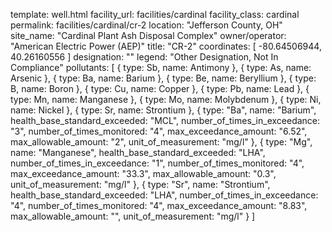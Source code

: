 template: well.html
facility_url: facilities/cardinal
facility_class: cardinal
permalink: facilities/cardinal/cr-2
location: "Jefferson County, OH"
site_name: "Cardinal Plant Ash Disposal Complex"
owner/operator: "American Electric Power (AEP)"
title: "CR-2"
coordinates: [
  -80.64506944,
  40.26160556
]
designation: ""
legend: "Other Designation, Not In Compliance"
pollutants: [
{
  type: Sb,
  name: Antimony
},
{
  type: As,
  name: Arsenic
},
{
  type: Ba,
  name: Barium
},
{
  type: Be,
  name: Beryllium
},
{
  type: B,
  name: Boron
},
{
  type: Cu,
  name: Copper
},
{
  type: Pb,
  name: Lead
},
{
  type: Mn,
  name: Manganese
},
{
  type: Mo,
  name: Molybdenum
},
{
  type: Ni,
  name: Nickel
},
{
  type: Sr,
  name: Strontium
},
{
  type: "Ba",
  name: "Barium",
  health_base_standard_exceeded: "MCL",
  number_of_times_in_exceedance: "3",
  number_of_times_monitored: "4",
  max_exceedance_amount: "6.52",
  max_allowable_amount: "2",
  unit_of_measurement: "mg/l"
  },
  {
  type: "Mg",
  name: "Manganese",
  health_base_standard_exceeded: "LHA",
  number_of_times_in_exceedance: "1",
  number_of_times_monitored: "4",
  max_exceedance_amount: "33.3",
  max_allowable_amount: "0.3",
  unit_of_measurement: "mg/l"
  },
  {
  type: "Sr",
  name: "Strontium",
  health_base_standard_exceeded: "LHA",
  number_of_times_in_exceedance: "4",
  number_of_times_monitored: "4",
  max_exceedance_amount: "8.83",
  max_allowable_amount: "",
  unit_of_measurement: "mg/l"
  }
]
